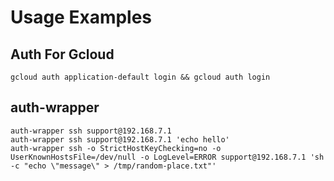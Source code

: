 # Usage Examples


## Auth For Gcloud
`gcloud auth application-default login && gcloud auth login`


## auth-wrapper
```
auth-wrapper ssh support@192.168.7.1
auth-wrapper ssh support@192.168.7.1 'echo hello'
auth-wrapper ssh -o StrictHostKeyChecking=no -o UserKnownHostsFile=/dev/null -o LogLevel=ERROR support@192.168.7.1 'sh -c "echo \"message\" > /tmp/random-place.txt"'
```
